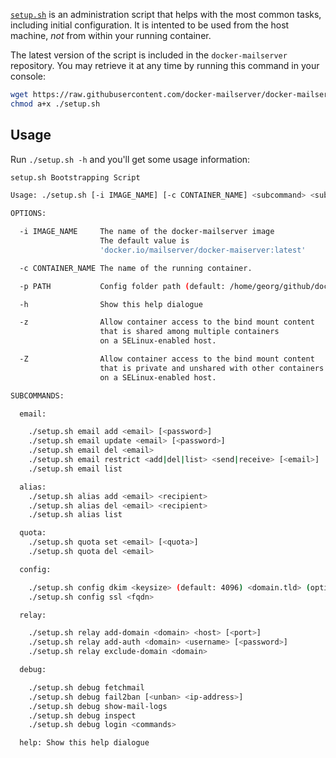 [`setup.sh`](https://github.com/docker-mailserver/docker-mailserver/blob/master/setup.sh) is an administration script that helps with the most common tasks, including initial configuration. It is intented to be used from the host machine, _not_ from within your running container.

The latest version of the script is included in the `docker-mailserver` repository. You may retrieve it at any time by running this command in your console:

``` BASH
wget https://raw.githubusercontent.com/docker-mailserver/docker-mailserver/master/setup.sh
chmod a+x ./setup.sh
```

## Usage

Run `./setup.sh -h` and you'll get some usage information:

``` BASH
setup.sh Bootstrapping Script

Usage: ./setup.sh [-i IMAGE_NAME] [-c CONTAINER_NAME] <subcommand> <subcommand> [args]

OPTIONS:

  -i IMAGE_NAME     The name of the docker-mailserver image
                    The default value is
                    'docker.io/mailserver/docker-maiserver:latest'

  -c CONTAINER_NAME The name of the running container.

  -p PATH           Config folder path (default: /home/georg/github/docker-mailserver/config)

  -h                Show this help dialogue

  -z                Allow container access to the bind mount content
                    that is shared among multiple containers
                    on a SELinux-enabled host.

  -Z                Allow container access to the bind mount content
                    that is private and unshared with other containers
                    on a SELinux-enabled host.

SUBCOMMANDS:

  email:

    ./setup.sh email add <email> [<password>]
    ./setup.sh email update <email> [<password>]
    ./setup.sh email del <email>
    ./setup.sh email restrict <add|del|list> <send|receive> [<email>]
    ./setup.sh email list

  alias:
    ./setup.sh alias add <email> <recipient>
    ./setup.sh alias del <email> <recipient>
    ./setup.sh alias list

  quota:
    ./setup.sh quota set <email> [<quota>]
    ./setup.sh quota del <email>

  config:

    ./setup.sh config dkim <keysize> (default: 4096) <domain.tld> (optional - for LDAP setups)
    ./setup.sh config ssl <fqdn>

  relay:

    ./setup.sh relay add-domain <domain> <host> [<port>]
    ./setup.sh relay add-auth <domain> <username> [<password>]
    ./setup.sh relay exclude-domain <domain>

  debug:

    ./setup.sh debug fetchmail
    ./setup.sh debug fail2ban [<unban> <ip-address>]
    ./setup.sh debug show-mail-logs
    ./setup.sh debug inspect
    ./setup.sh debug login <commands>

  help: Show this help dialogue


```
